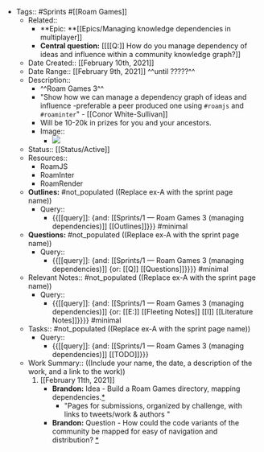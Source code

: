 - Tags:: #Sprints #[[Roam Games]] 
    - Related:: 
        - **Epic: **[[Epics/Managing knowledge dependencies in multiplayer]]
        - **Central question:** [[[[Q:]] How do you manage dependency of ideas and influence within a community knowledge graph?]]
    - Date Created:: [[February 10th, 2021]]
    - Date Range:: [[February 9th, 2021]] ^^until ?????^^
    - Description:: 
        - ^^Roam Games 3^^
        - "Show how we can manage a dependency graph of ideas and influence -preferable a peer produced one using `#roamjs` and `#roaminter`" - [[Conor White-Sullivan]]
        - Will be 10-20k in prizes for you and your ancestors.
        - Image::
            - ![](https://firebasestorage.googleapis.com/v0/b/firescript-577a2.appspot.com/o/imgs%2Fapp%2FRoam-Collective%2FXrX08XM4wy.png?alt=media&token=42f9892d-4ddd-493b-af5d-3f09c59b1eae)
    - Status:: [[Status/Active]]
    - Resources:: 
        - RoamJS
        - RoamInter
        - RoamRender
    - **Outlines:** #not_populated ((Replace ex-A with the sprint page name))
        - Query::
            - {{[[query]]: {and: [[Sprints/1 — Roam Games 3 (managing dependencies)]] [[Outlines]]}}} #minimal
    - **Questions:** #not_populated ((Replace ex-A with the sprint page name))
        - Query::
            - {{[[query]]: {and: [[Sprints/1 — Roam Games 3 (managing dependencies)]] {or: [[Q]] [[Questions]]}}}} #minimal
    - Relevant Notes:: #not_populated ((Replace ex-A with the sprint page name))
        - Query::
            - {{[[query]]: {and: [[Sprints/1 — Roam Games 3 (managing dependencies)]] {or: [[E:]] [[Fleeting Notes]] [[I]] [[Literature Notes]]}}}} #minimal
    - Tasks:: #not_populated ((Replace ex-A with the sprint page name))
        - Query:: 
            - {{[[query]]: {and: [[Sprints/1 — Roam Games 3 (managing dependencies)]] [[TODO]]}}}
    - Work Summary::  ((Include your name, the date, a description of the work, and a link to the work))
        1. [[February 11th, 2021]] 
            - **Brandon:** Idea - Build a Roam Games directory, mapping dependencies.[*](((aIf4ipiC6))) 
                - "Pages for submissions, organized by challenge, with links to tweets/work & authors "
            - **Brandon:** Question - How could the code variants of the community be mapped for easy of navigation and distribution? [*](((ykxX5bHS9)))
